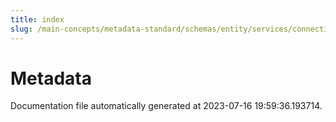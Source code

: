 ```yaml
---
title: index
slug: /main-concepts/metadata-standard/schemas/entity/services/connections/metadata
---
```


# Metadata

Documentation file automatically generated at 2023-07-16 19:59:36.193714.
